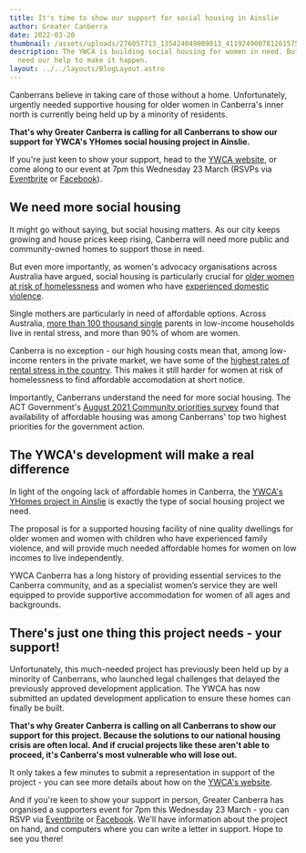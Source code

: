 ```yaml
---
title: It's time to show our support for social housing in Ainslie
author: Greater Canberra
date: 2022-03-20
thumbnail: /assets/uploads/276057713_135424049009813_4119249007812615753_n.jpg
description: The YWCA is building social housing for women in need. But they
  need our help to make it happen.
layout: ../../layouts/BlogLayout.astro
---
```

Canberrans believe in taking care of those without a home. Unfortunately, urgently needed supportive housing for older women in Canberra's inner north is currently being held up by a minority of residents. 

**That's why Greater Canberra is calling for all Canberrans to show our support for YWCA's YHomes social housing project in Ainslie.** 

If you're just keen to show your support, head to the [YWCA website](https://ywca-canberra.org.au/make-a-representation-to-support-older-womens-housing-in-ainslie/), or come along to our event at 7pm this Wednesday 23 March (RSVPs via [Eventbrite](https://www.eventbrite.com.au/e/support-social-housing-for-women-in-need-tickets-301846489977) or [Facebook](https://fb.me/e/2wt72MuEu)). 

## We need more social housing

It might go without saying, but social housing matters. As our city keeps growing and house prices keep rising, Canberra will need more public and community-owned homes to support those in need. 

But even more importantly, as women's advocacy organisations across Australia have argued, social housing is particularly crucial for [older women at risk of homelessness](https://www.oldertenants.org.au/content/risk-405000-older-women-risk-homelessness-without-urgent-policy-reform-0) and women who have [experienced domestic violence](https://www.abc.net.au/news/2020-02-22/hannah-clarke-murder-domestic-violence-what-we-are-getting-wrong/11988412?nw=0&pfmredir=sm). 

Single mothers are particularly in need of affordable options. Across Australia, [more than 100 thousand single](https://www.greatercanberra.org/blog/three-reasons-urban-planning-matters-for-gender-equality/) parents in low-income households live in rental stress, and more than 90% of whom are women.

Canberra is no exception - our high housing costs mean that, among low-income renters in the private market, we have some of the [highest rates of rental stress in the country](https://twitter.com/GreaterCanberra/status/1487719517077733380). This makes it still harder for women at risk of homelessness to find affordable accomodation at short notice.

Importantly, Canberrans understand the need for more social housing. The ACT Government's  [August 2021 Community priorities survey](https://www.yoursay.act.gov.au/__data/assets/pdf_file/0006/1834539/Community-Priorities-Survey-Report.PDF) found that availability of affordable housing was among Canberrans' top two highest priorities for the government action.

## The YWCA's development will make a real difference

In light of the ongoing lack of affordable homes in Canberra, the [YWCA's YHomes project in Ainslie](https://ywca-canberra.org.au/community-services/housing-support-unit/yhomes-ainslie-development/) is exactly the type of social housing project we need. 

The proposal is for a supported housing facility of nine quality dwellings for older women and women with children who have experienced family violence, and will provide much needed affordable homes for women on low incomes to live independently.

YWCA Canberra has a long history of providing essential services to the Canberra community, and as a specialist women’s service they are well equipped to provide supportive accommodation for women of all ages and backgrounds.

## There's just one thing this project needs - your support!

Unfortunately, this much-needed project has previously been held up by a minority of Canberrans, who launched legal challenges that delayed the previously approved development application. The YWCA has now submitted an updated development application to ensure these homes can finally be built.

**That's why Greater Canberra is calling on all Canberrans to show our support for this project. Because the solutions to our national housing crisis are often local. And if crucial projects like these aren't able to proceed, it's Canberra's most vulnerable who will lose out.**

It only takes a few minutes to submit a representation in support of the project - you can see more details about how on the [YWCA's website](https://ywca-canberra.org.au/make-a-representation-to-support-older-womens-housing-in-ainslie/). 

And if you're keen to show your support in person, Greater Canberra has organised a supporters event for 7pm this Wednesday 23 March - you can RSVP via [Eventbrite](https://www.eventbrite.com.au/e/support-social-housing-for-women-in-need-tickets-301846489977) or [Facebook](https://fb.me/e/2wt72MuEu). We'll have information about the project on hand, and computers where you can write a letter in support. Hope to see you there!